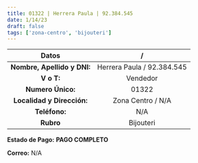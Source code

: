 ```yaml
---
title: 01322 | Herrera Paula | 92.384.545
date: 1/14/23
draft: false
tags: ['zona-centro', 'bijouteri']
---
```


|          **Datos**          |              /             |
|:---------------------------:|:--------------------------:|
| **Nombre, Apellido y DNI:** | Herrera Paula / 92.384.545 |
|          **V o T:**         |          Vendedor          |
|      **Numero Único:**      |            01322           |
|  **Localidad y Dirección:** |      Zona Centro / N/A     |
|        **Teléfono:**        |             N/A            |
|          **Rubro**          |          Bijouteri         |

**Estado de Pago:** **PAGO COMPLETO**

**Correo:** N/A
